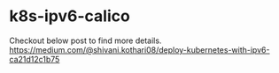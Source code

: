 # k8s-ipv6-calico

Checkout below post to find more details.
https://medium.com/@shivani.kothari08/deploy-kubernetes-with-ipv6-ca21d12c1b75
